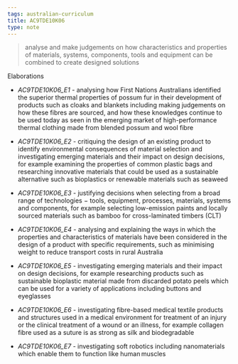 ```yaml
---
tags: australian-curriculum
title: AC9TDE10K06
type: note
---
```

> analyse and make judgements on how characteristics and properties of materials, systems, components, tools and equipment can be combined to create designed solutions

Elaborations


- _AC9TDE10K06_E1_ - analysing how First Nations Australians identified the superior thermal properties of possum fur in their development of products such as cloaks and blankets including making judgements on how these fibres are sourced, and how these knowledges continue to be used today as seen in the emerging market of high-performance thermal clothing made from blended possum and wool fibre

- _AC9TDE10K06_E2_ - critiquing the design of an existing product to identify environmental consequences of material selection and investigating emerging materials and their impact on design decisions, for example examining the properties of common plastic bags and researching innovative materials that could be used as a sustainable alternative such as bioplastics or renewable materials such as seaweed

- _AC9TDE10K06_E3_ - justifying decisions when selecting from a broad range of technologies − tools, equipment, processes, materials, systems and components, for example selecting low-emission paints and locally sourced materials such as bamboo for cross-laminated timbers (CLT)

- _AC9TDE10K06_E4_ - analysing and explaining the ways in which the properties and characteristics of materials have been considered in the design of a product with specific requirements, such as minimising weight to reduce transport costs in rural Australia

- _AC9TDE10K06_E5_ - investigating emerging materials and their impact on design decisions, for example researching products such as sustainable bioplastic material made from discarded potato peels which can be used for a variety of applications including buttons and eyeglasses

- _AC9TDE10K06_E6_ - investigating fibre-based medical textile products and structures used in a medical environment for treatment of an injury or the clinical treatment of a wound or an illness, for example collagen fibre used as a suture is as strong as silk and biodegradable

- _AC9TDE10K06_E7_ - investigating soft robotics including nanomaterials which enable them to function like human muscles